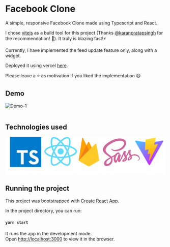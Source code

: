 # Facebook Clone 
A simple, responsive Facebook Clone made using Typescript and React. 

I chose [vitejs](https://vitejs.dev/) as a build tool for this project (Thanks [@karanpratapsingh](https://github.com/karanpratapsingh/) for the recommendation!  🙌). It truly is blazing fast!⚡

Currently, I have implemented the feed update feature only, along with a widget. 

Deployed it using vercel [here](fb-clone-ayushiee.vercel.app).

Please leave a ⭐ as motivation if you liked the implementation 😄


## Demo
![Demo-1](src/assets/demo.gif)
<br />
<br />

## Technologies used
![Tech used](src/assets/techUsed.png)


## Running the project
This project was bootstrapped with [Create React App](https://github.com/facebook/create-react-app).

In the project directory, you can run:

#### `yarn start`

It runs the app in the development mode.<br />
Open [http://localhost:3000](http://localhost:3000) to view it in the browser. 

